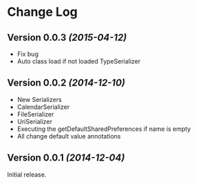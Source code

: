 Change Log
==========

## Version 0.0.3 *(2015-04-12)*

* Fix bug
 * Auto class load if not loaded TypeSerializer


## Version 0.0.2 *(2014-12-10)*

* New Serializers
 * CalendarSerializer
 * FileSerializer
 * UriSerializer
* Executing the getDefaultSharedPreferences if name is empty
* All change default value annotations

## Version 0.0.1 *(2014-12-04)*

Initial release.